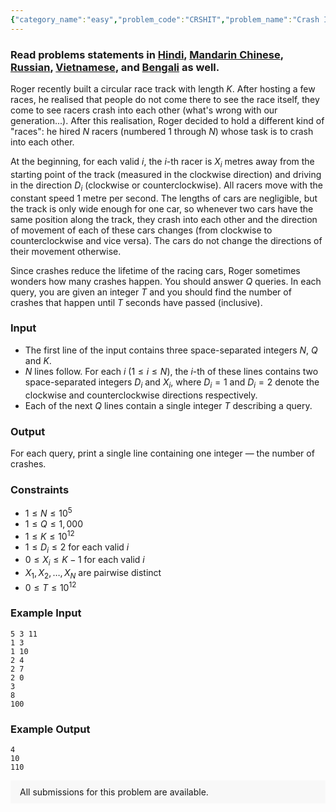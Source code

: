 ```yaml
---
{"category_name":"easy","problem_code":"CRSHIT","problem_name":"Crash It","problemComponents":{"constraints":"","constraintsState":false,"subtasks":"","subtasksState":false,"inputFormat":"","inputFormatState":false,"outputFormat":"","outputFormatState":false,"sampleTestCases":{"0":{"id":1,"input":"5 3 11\r\n1 3\r\n1 10\r\n2 4\r\n2 7\r\n2 0\r\n3\r\n8\r\n100","output":"4\r\n10\r\n110","explanation":"","isDeleted":false}}},"video_editorial_url":"","languages_supported":{"0":"CPP14","1":"C","2":"JAVA","3":"PYTH 3.6","4":"PYTH","5":"PYP3","6":"CS2","7":"ADA","8":"PYPY","9":"TEXT","10":"PAS fpc","11":"NODEJS","12":"RUBY","13":"PHP","14":"GO","15":"HASK","16":"TCL","17":"PERL","18":"SCALA","19":"LUA","20":"kotlin","21":"BASH","22":"JS","23":"LISP sbcl","24":"rust","25":"PAS gpc","26":"BF","27":"CLOJ","28":"R","29":"D","30":"CAML","31":"FORT","32":"ASM","33":"swift","34":"FS","35":"WSPC","36":"LISP clisp","37":"SQL","38":"SCM guile","39":"PERL6","40":"ERL","41":"CLPS","42":"ICK","43":"NICE","44":"PRLG","45":"ICON","46":"COB","47":"SCM chicken","48":"PIKE","49":"SCM qobi","50":"ST","51":"NEM"},"max_timelimit":2,"source_sizelimit":50000,"problem_author":"kmaaszraa","problem_tester":null,"date_added":"17-12-2019","tags":{"0":"cook113","1":"easy","2":"kmaaszraa","3":"kmaaszraa","4":"sorting","5":"two"},"problem_difficulty_level":"Easy-Medium","best_tag":"Two Pointers","editorial_url":"https://discuss.codechef.com/problems/CRSHIT","time":{"view_start_date":1577041202,"submit_start_date":1577041202,"visible_start_date":1577041202,"end_date":1735669800},"is_direct_submittable":false,"problemDiscussURL":"https://discuss.codechef.com/search?q=CRSHIT","is_proctored":false,"visitedContests":{},"layout":"problem"}
---
```

### Read problems statements in [Hindi](https://www.codechef.com/download/translated/COOK113/hindi/CRSHIT.pdf), [Mandarin Chinese](https://www.codechef.com/download/translated/COOK113/mandarin/CRSHIT.pdf), [Russian](https://www.codechef.com/download/translated/COOK113/russian/CRSHIT.pdf), [Vietnamese](https://www.codechef.com/download/translated/COOK113/vietnamese/CRSHIT.pdf), and [Bengali](https://www.codechef.com/download/translated/COOK113/bengali/CRSHIT.pdf) as well.

Roger recently built a circular race track with length $K$. After hosting a few races, he realised that people do not come there to see the race itself, they come to see racers crash into each other (what's wrong with our generation...). After this realisation, Roger decided to hold a different kind of "races": he hired $N$ racers (numbered $1$ through $N$) whose task is to crash into each other.

At the beginning, for each valid $i$, the $i$-th racer is $X_i$ metres away from the starting point of the track (measured in the clockwise direction) and driving in the direction $D_i$ (clockwise or counterclockwise). All racers move with the constant speed $1$ metre per second. The lengths of cars are negligible, but the track is only wide enough for one car, so whenever two cars have the same position along the track, they crash into each other and the direction of movement of each of these cars changes (from clockwise to counterclockwise and vice versa). The cars do not change the directions of their movement otherwise.

Since crashes reduce the lifetime of the racing cars, Roger sometimes wonders how many crashes happen. You should answer $Q$ queries. In each query, you are given an integer $T$ and you should find the number of crashes that happen until $T$ seconds have passed (inclusive).

### Input
- The first line of the input contains three space-separated integers $N$, $Q$ and $K$.
- $N$ lines follow. For each $i$ ($1 \le i \le N$), the $i$-th of these lines contains two space-separated integers $D_i$ and $X_i$, where $D_i = 1$ and $D_i = 2$ denote the clockwise and counterclockwise directions respectively.
- Each of the next $Q$ lines contain a single integer $T$ describing a query.

### Output
For each query, print a single line containing one integer — the number of crashes.

### Constraints
- $1 \le N \le 10^5$
- $1 \le Q \le 1,000$
- $1 \le K \le 10^{12}$
- $1 \le D_i \le 2$ for each valid $i$
- $0 \le X_i \le K - 1$ for each valid $i$
- $X_1, X_2, \ldots, X_N$ are pairwise distinct
- $0 \le T \le 10^{12}$

### Example Input
```
5 3 11
1 3
1 10
2 4
2 7
2 0
3
8
100
```

### Example Output
```
4
10
110
```

<aside style='background: #f8f8f8;padding: 10px 15px;'><div>All submissions for this problem are available.</div></aside>
